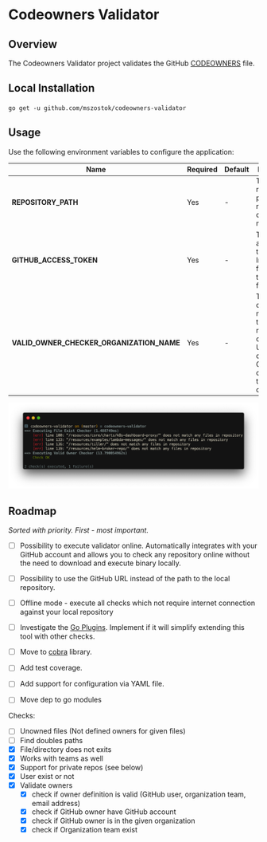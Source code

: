 # Codeowners Validator

## Overview

The Codeowners Validator project validates the GitHub [CODEOWNERS](https://help.github.com/articles/about-code-owners/) file.

## Local Installation

`go get -u github.com/mszostok/codeowners-validator`

## Usage

Use the following environment variables to configure the application:

| Name | Required | Default | Description |
|-----|---------|--------|------------|
| **REPOSITORY_PATH** | Yes | - | The repository path to your repository on your local machine. |
| **GITHUB_ACCESS_TOKEN** | Yes | - | The GitHub access token. Instruction for creating token can be found [here](https://help.github.com/articles/creating-a-personal-access-token-for-the-command-line/#creating-a-token)|
| **VALID_OWNER_CHECKER_ORGANIZATION_NAME** | Yes | - | The organization name where the repository is created. Used to check if GitHub owner is in the given organization. |


![usage](./docs/assets/usage.png)

## Roadmap

_Sorted with priority. First - most important._

* [ ] Possibility to execute validator online. Automatically integrates with your GitHub account and allows you to check any repository online without the need to download and execute binary locally.
* [ ] Possibility to use the GitHub URL instead of the path to the local repository.
* [ ] Offline mode - execute all checks which not require internet connection against your local repository
* [ ] Investigate the [Go Plugins](https://golang.org/pkg/plugin/). Implement if it will simplify extending this tool with other checks.
* [ ] Move to [cobra](https://github.com/spf13/cobra/) library.
* [ ] Add test coverage.
* [ ] Add support for configuration via YAML file.
* [ ] Move dep to go modules 


Checks:

* [ ] Unowned files (Not defined owners for given files) 
* [ ] Find doubles paths
* [x] File/directory does not exits
* [x] Works with teams as well
* [x] Support for private repos (see below)
* [x] User exist or not
* [x] Validate owners
  * [x] check if owner definition is valid (GitHub user, organization team, email address)
  * [x] check if GitHub owner have GitHub account
  * [x] check if GitHub owner is in the given organization
  * [x] check if Organization team exist